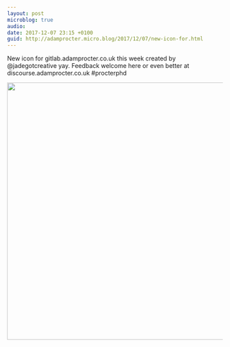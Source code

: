 ```yaml
---
layout: post
microblog: true
audio: 
date: 2017-12-07 23:15 +0100
guid: http://adamprocter.micro.blog/2017/12/07/new-icon-for.html
---
```

New icon for gitlab.adamprocter.co.uk this week created by @jadegotcreative yay. Feedback welcome here or even better at discourse.adamprocter.co.uk #procterphd

<img src="http://discursive.adamprocter.co.uk/uploads/2017/682c999ad8.jpg" width="600" height="600" />
